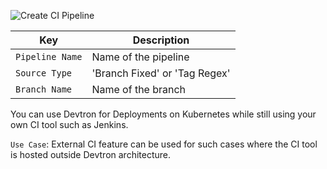 ![Create CI Pipeline](/external_ci.jpg "External CI Pipeline")

Key | Description
-----|-----
`Pipeline Name` | Name of the pipeline
`Source Type`   | 'Branch Fixed' or 'Tag Regex'
`Branch Name` | Name of the branch


You can use Devtron for Deployments on Kubernetes while still using your own CI tool such as Jenkins. 

`Use Case`:
External CI feature can be used for such cases where the CI tool is hosted outside Devtron architecture.
